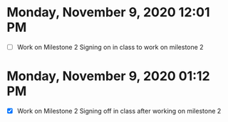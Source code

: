 # Monday, November  9, 2020 12:01 PM
- [ ] Work on Milestone 2
Signing on in class to work on milestone 2
# Monday, November  9, 2020 01:12 PM
- [x] Work on Milestone 2
Signing off in class after working on milestone 2
